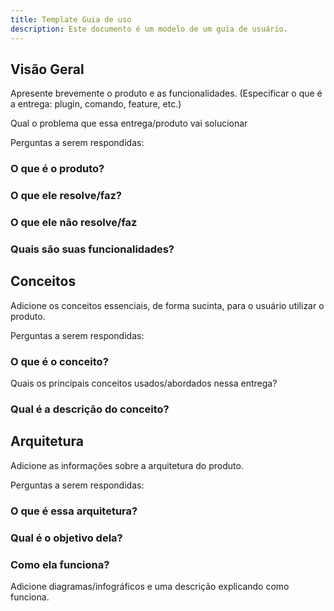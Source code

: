 ```yaml
---
title: Template Guia de uso 
description: Este documento é um modelo de um guia de usuário.
---
```


## **Visão Geral**
Apresente brevemente o produto e as funcionalidades. (Especificar o que é a entrega: plugin, comando, feature, etc.)

Qual o problema que essa entrega/produto vai solucionar

Perguntas a serem respondidas: 

### **O que é o produto?**

### **O que ele resolve/faz?**

### **O que ele não resolve/faz**

### **Quais são suas funcionalidades?**

## **Conceitos**
Adicione os conceitos essenciais, de forma sucinta, para o usuário utilizar o produto. 

Perguntas a serem respondidas: 
### **O que é o conceito?**
Quais os principais conceitos usados/abordados nessa entrega?

### **Qual é a descrição do conceito?**



## **Arquitetura**
Adicione as informações sobre a arquitetura do produto.

Perguntas a serem respondidas:
### **O que é essa arquitetura?**

### **Qual é o objetivo dela?**

### **Como ela funciona?**
Adicione diagramas/infográficos e uma descrição explicando como funciona.
